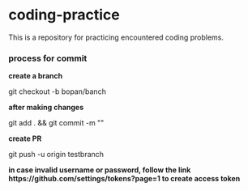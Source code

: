 # coding-practice
This is a repository for practicing encountered coding problems.

### process for commit
<p><b>create a branch</b></p>
git checkout -b bopan/banch

<p><b>after making changes</b></p>
git add . && git commit -m ""

<p><b>create PR</b></p>
git push -u origin testbranch

<p><b>in case invalid username or password, follow the link https://github.com/settings/tokens?page=1 to create access token </b></p>

